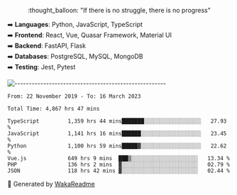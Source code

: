 <p align="center"> 
  :thought_balloon: "If there is no struggle, there is no progress"
</p>

<p align="left">
  ➡️ <strong>Languages</strong>: Python, JavaScript, TypeScript<br>
  ➡️ <strong>Frontend</strong>: React, Vue, Quasar Framework, Material UI<br>
  ➡️ <strong>Backend</strong>: FastAPI, Flask<br>
  ➡️ <strong>Databases</strong>: PostgreSQL, MySQL, MongoDB<br>
  ➡️ <strong>Testing</strong>: Jest, Pytest<br>
</p>

![-----------------------------------------------------](https://raw.githubusercontent.com/andreasbm/readme/master/assets/lines/vintage.png)

<!--START_SECTION:waka-->

```text
From: 22 November 2019 - To: 16 March 2023

Total Time: 4,867 hrs 47 mins

TypeScript         1,359 hrs 44 mins███████░░░░░░░░░░░░░░░░░░   27.93 %
JavaScript         1,141 hrs 16 mins██████░░░░░░░░░░░░░░░░░░░   23.45 %
Python             1,100 hrs 59 mins█████▓░░░░░░░░░░░░░░░░░░░   22.62 %
Vue.js             649 hrs 9 mins  ███▒░░░░░░░░░░░░░░░░░░░░░   13.34 %
PHP                136 hrs 2 mins  ▓░░░░░░░░░░░░░░░░░░░░░░░░   02.79 %
JSON               118 hrs 42 mins ▓░░░░░░░░░░░░░░░░░░░░░░░░   02.44 %
```

<!--END_SECTION:waka-->


🚀 Generated by [WakaReadme](https://github.com/athul/waka-readme)
